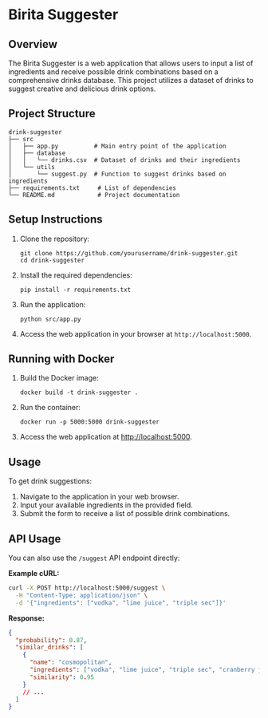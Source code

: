 # Birita Suggester

## Overview
The Birita Suggester is a web application that allows users to input a list of ingredients and receive possible drink combinations based on a comprehensive drinks database. This project utilizes a dataset of drinks to suggest creative and delicious drink options.

## Project Structure
```
drink-suggester
├── src
│   ├── app.py          # Main entry point of the application
│   ├── database
│   │   └── drinks.csv  # Dataset of drinks and their ingredients
│   └── utils
│       └── suggest.py  # Function to suggest drinks based on ingredients
├── requirements.txt     # List of dependencies
└── README.md            # Project documentation
```

## Setup Instructions
1. Clone the repository:
   ```
   git clone https://github.com/yourusername/drink-suggester.git
   cd drink-suggester
   ```

2. Install the required dependencies:
   ```
   pip install -r requirements.txt
   ```

3. Run the application:
   ```
   python src/app.py
   ```

4. Access the web application in your browser at `http://localhost:5000`.

## Running with Docker

1. Build the Docker image:
   ```
   docker build -t drink-suggester .
   ```

2. Run the container:
   ```
   docker run -p 5000:5000 drink-suggester
   ```

3. Access the web application at [http://localhost:5000](http://localhost:5000).

## Usage
To get drink suggestions:
1. Navigate to the application in your web browser.
2. Input your available ingredients in the provided field.
3. Submit the form to receive a list of possible drink combinations.

## API Usage

You can also use the `/suggest` API endpoint directly:

**Example cURL:**
```sh
curl -X POST http://localhost:5000/suggest \
  -H "Content-Type: application/json" \
  -d '{"ingredients": ["vodka", "lime juice", "triple sec"]}'
```

**Response:**
```json
{
  "probability": 0.87,
  "similar_drinks": [
    {
      "name": "cosmopolitan",
      "ingredients": ["vodka", "lime juice", "triple sec", "cranberry juice"],
      "similarity": 0.95
    }
    // ...
  ]
}
```
